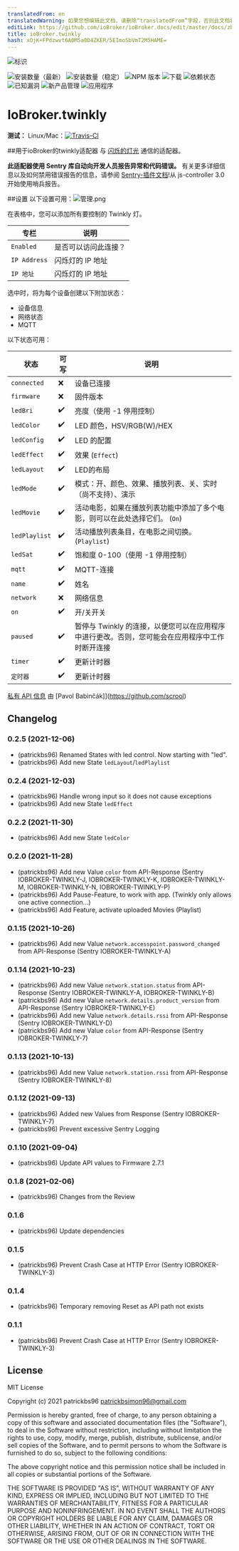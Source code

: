 ```yaml
---
translatedFrom: en
translatedWarning: 如果您想编辑此文档，请删除“translatedFrom”字段，否则此文档将再次自动翻译
editLink: https://github.com/ioBroker/ioBroker.docs/edit/master/docs/zh-cn/adapterref/iobroker.twinkly/README.md
title: ioBroker.twinkly
hash: xOjK+FPdzwvt6A0M5a0D4ZKER/5EImoSbVmT2M5HAME=
---
```

![标识](../../../en/adapterref/iobroker.twinkly/admin/twinkly.png)

![安装数量（最新）](http://iobroker.live/badges/twinkly-installed.svg)
![安装数量（稳定）](http://iobroker.live/badges/twinkly-stable.svg)
![NPM 版本](http://img.shields.io/npm/v/iobroker.twinkly.svg)
![下载](https://img.shields.io/npm/dm/iobroker.twinkly.svg)
![依赖状态](https://img.shields.io/david/patrickbs96/iobroker.twinkly.svg)
![已知漏洞](https://snyk.io/test/github/patrickbs96/ioBroker.twinkly/badge.svg)
![新产品管理](https://nodei.co/npm/iobroker.twinkly.png?downloads=true)
![应用程序](https://ci.appveyor.com/api/projects/status/github/patrickbs96/ioBroker.twinkly?branch=master&svg=true)

# IoBroker.twinkly
**测试：** Linux/Mac：[![Travis-CI](https://travis-ci.com/patrickbs96/ioBroker.twinkly.svg)](https://travis-ci.com/github/patrickbs96/ioBroker.twinkly)

##用于ioBroker的twinkly适配器
与 [闪烁的灯光](https://www.twinkly.com/) 通信的适配器。

**此适配器使用 Sentry 库自动向开发人员报告异常和代码错误。** 有关更多详细信息以及如何禁用错误报告的信息，请参阅 [Sentry-插件文档](https://github.com/ioBroker/plugin-sentry#plugin-sentry)!从 js-controller 3.0 开始使用哨兵报告。

##设置
以下设置可用：![管理.png](../../../en/adapterref/iobroker.twinkly/img/admin.png)

在表格中，您可以添加所有要控制的 Twinkly 灯。

|专栏 |说明 |
|--------------|------------------------------------|
| `Enabled` |是否可以访问此连接？ |
| `IP Address` |闪烁灯的 IP 地址 |
| `IP 地址` |闪烁灯的 IP 地址 |

选中时，将为每个设备创建以下附加状态：

* 设备信息
* 网络状态
* MQTT

以下状态可用：

|状态 |可写 |说明 |
|---------------|--------------------|---------------------------------------------------------------------------------------------------------------------------------|
| `connected` | :x: |设备已连接 |
| `firmware` | :x: |固件版本 |
| `ledBri` | :heavy_check_mark: |亮度（使用 -1 停用控制）|
| `ledColor` | :heavy_check_mark: | LED 颜色，HSV/RGB(W)/HEX |
| `ledConfig` | :heavy_check_mark: | LED 的配置 |
| `ledEffect` | :heavy_check_mark: |效果 (`Effect`) |
| `ledLayout` | :heavy_check_mark: | LED的布局|
| `ledMode` | :heavy_check_mark: |模式：开、颜色、效果、播放列表、关、实时（尚不支持）、演示 |
| `ledMovie` | :heavy_check_mark: |活动电影，如果在播放列表功能中添加了多个电影，则可以在此处选择它们。 (`On`) |
| `ledPlaylist` | :heavy_check_mark: |活动播放列表条目，在电影之间切换。 (`Playlist`) |
| `ledSat` | :heavy_check_mark: |饱和度 0-100（使用 -1 停用控制）|
| `mqtt` | :heavy_check_mark: | MQTT-连接|
| `name` | :heavy_check_mark: |姓名 |
| `network` | :x: |网络信息|
| `on` | :heavy_check_mark: |开/关开关 |
| `paused` | :heavy_check_mark: |暂停与 Twinkly 的连接，以便您可以在应用程序中进行更改。否则，您可能会在应用程序中工作时断开连接 |
| `timer` | :heavy_check_mark: |更新计时器 |
| `定时器` | :heavy_check_mark: |更新计时器 |

[私有 API 信息](https://xled-docs.readthedocs.io/en/latest/) 由 [Pavol Babinčák]](https://github.com/scrool)

## Changelog

### 0.2.5 (2021-12-06)
* (patrickbs96) Renamed States with led control. Now starting with "led".
* (patrickbs96) Add new State `ledLayout`/`ledPlaylist`

### 0.2.4 (2021-12-03)
* (patrickbs96) Handle wrong input so it does not cause exceptions
* (patrickbs96) Add new State `ledEffect`

### 0.2.2 (2021-11-30)
* (patrickbs96) Add new State `ledColor`

### 0.2.0 (2021-11-28)
* (patrickbs96) Add new Value `color` from API-Response (Sentry IOBROKER-TWINKLY-J, IOBROKER-TWINKLY-K, IOBROKER-TWINKLY-M, IOBROKER-TWINKLY-N, IOBROKER-TWINKLY-P)
* (patrickbs96) Add Pause-Feature, to work with app. (Twinkly only allows one active connection...)
* (patrickbs96) Add Feature, activate uploaded Movies (Playlist) 

### 0.1.15 (2021-10-26)
* (patrickbs96) Add new Value `network.accesspoint.password_changed` from API-Response (Sentry IOBROKER-TWINKLY-A)

### 0.1.14 (2021-10-23)
* (patrickbs96) Add new Value `network.station.status` from API-Response (Sentry IOBROKER-TWINKLY-A, IOBROKER-TWINKLY-B)
* (patrickbs96) Add new Value `network.details.product_version` from API-Response (Sentry IOBROKER-TWINKLY-E)
* (patrickbs96) Add new Value `network.details.rssi` from API-Response (Sentry IOBROKER-TWINKLY-D)
* (patrickbs96) Add new Value `color` from API-Response (Sentry IOBROKER-TWINKLY-7)

### 0.1.13 (2021-10-13)
* (patrickbs96) Add new Value `network.station.rssi` from API-Response (Sentry IOBROKER-TWINKLY-8)

### 0.1.12 (2021-09-13)
* (patrickbs96) Added new Values from Response (Sentry IOBROKER-TWINKLY-7)
* (patrickbs96) Prevent excessive Sentry Logging 

### 0.1.10 (2021-09-04)
* (patrickbs96) Update API values to Firmware 2.7.1

### 0.1.8 (2021-02-06)
* (patrickbs96) Changes from the Review

### 0.1.6
* (patrickbs96) Update dependencies

### 0.1.5
* (patrickbs96) Prevent Crash Case at HTTP Error (Sentry IOBROKER-TWINKLY-3)

### 0.1.4
* (patrickbs96) Temporary removing Reset as API path not exists

### 0.1.1
* (patrickbs96) Prevent Crash Case at HTTP Error (Sentry IOBROKER-TWINKLY-3)

## License
MIT License

Copyright (c) 2021 patrickbs96 <patrickbsimon96@gmail.com>

Permission is hereby granted, free of charge, to any person obtaining a copy
of this software and associated documentation files (the "Software"), to deal
in the Software without restriction, including without limitation the rights
to use, copy, modify, merge, publish, distribute, sublicense, and/or sell
copies of the Software, and to permit persons to whom the Software is
furnished to do so, subject to the following conditions:

The above copyright notice and this permission notice shall be included in all
copies or substantial portions of the Software.

THE SOFTWARE IS PROVIDED "AS IS", WITHOUT WARRANTY OF ANY KIND, EXPRESS OR
IMPLIED, INCLUDING BUT NOT LIMITED TO THE WARRANTIES OF MERCHANTABILITY,
FITNESS FOR A PARTICULAR PURPOSE AND NONINFRINGEMENT. IN NO EVENT SHALL THE
AUTHORS OR COPYRIGHT HOLDERS BE LIABLE FOR ANY CLAIM, DAMAGES OR OTHER
LIABILITY, WHETHER IN AN ACTION OF CONTRACT, TORT OR OTHERWISE, ARISING FROM,
OUT OF OR IN CONNECTION WITH THE SOFTWARE OR THE USE OR OTHER DEALINGS IN THE
SOFTWARE.
